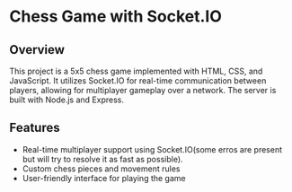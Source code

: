 # Chess Game with Socket.IO

## Overview

This project is a 5x5 chess game implemented with HTML, CSS, and JavaScript. It utilizes Socket.IO for real-time communication between players, allowing for multiplayer gameplay over a network. The server is built with Node.js and Express.

## Features

- Real-time multiplayer support using Socket.IO(some erros are present but will try to resolve it as fast as possible).
- Custom chess pieces and movement rules
- User-friendly interface for playing the game


